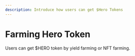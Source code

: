 ```yaml
---
description: Introduce how users can get $Hero Tokens
---
```


# Farming Hero Token

Users can get $HERO token by yield farming or NFT farming.

